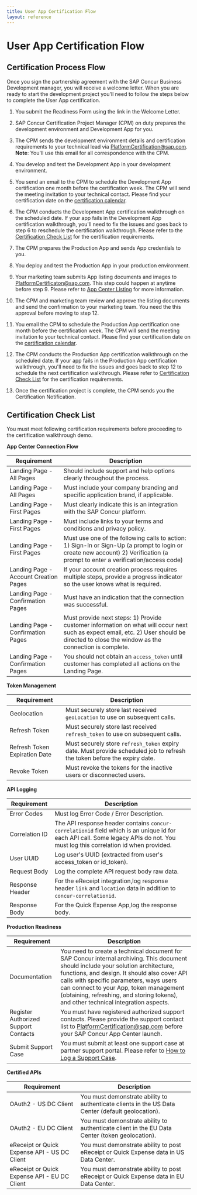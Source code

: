 ```yaml
---
title: User App Certification Flow
layout: reference
---
```


# User App Certification Flow

## Certification Process Flow

Once you sign the partnership agreement with the SAP Concur Business Development manager, you will receive a welcome letter. When you are ready to start the development project you'll need to follow the steps below to complete the User App certification.

1. You submit the Readiness Form using the link in the Welcome Letter.

2. SAP Concur Certification Project Manager (CPM) on duty prepares the development environment and Development App for you.
   
3. The CPM sends the development environment details and certification requirements to your technical lead via [PlatformCertification@sap.com](mailto:platformcertification@sap.com). **Note**: You'll use this email for all correspondence with the CPM.

4. You develop and test the Development App in your development environment.

5. You send an email to the CPM to schedule the Development App certification one month before the certification week. The CPM will send the meeting invitation to your technical contact. Please find your certification date on the [certification calendar](user-app-certification-calender.pdf).

6. The CPM conducts the Development App certification walkthrough on the scheduled date. If your app fails in the Development App certification walkthrough, you'll need to fix the issues and goes back to step 6 to reschedule the certification walkthrough. Please refer to the [Certification Check List](#certification-check-list) for the certification requirements. 

7. The CPM prepares the Production App and sends App credentials to you.

8. You deploy and test the Production App in your production environment. 

9.  Your marketing team submits App listing documents and images to [PlatformCertificaton@sap.com](mailto:PlatformCertificaton@sap.com). This step could happen at anytime before step 9. Please refer to [App Center Listing](/api-guides/e-receipts-new.html#creating-and-updating-an-app-center-listing) for more information.

10. The CPM and marketing team review and approve the listing documents and send the confirmation to your marketing team. You need the this approval before moving to step 12. 

11. You email the CPM to schedule the Production App certification one month before the certification week. The CPM will send the meeting invitation to your technical contact. Please find your certification date on the [certification calendar](user-app-certification-calender.pdf).

12. The CPM conducts the Production App certification walkthrough on the scheduled date. If your app fails in the Production App certification walkthrough, you'll need to fix the issues and goes back to step 12 to schedule the next certification walkthrough. Please refer to [Certification Check List](#certification-check-list) for the certification requirements. 

13. Once the certification project is complete, the CPM sends you the Certification Notification.

## <a name="certification-check-list"></a>Certification Check List

You must meet following certification requirements before proceeding to the certification walkthrough demo.

 **App Center Connection Flow**

|Requirement | Description |
| --- | --- |
|Landing Page - All Pages |Should include support and help options clearly throughout the process. |
|Landing Page - All Pages |Must include your company branding and specific application brand, if applicable​. |
|Landing Page - First Pages |Must clearly indicate this is an integration with the SAP Concur platform. |
|Landing Page - First Pages |Must include links to your terms and conditions and privacy policy. |
|Landing Page - First Pages |Must use one of the following calls to action: 1) Sign-In or Sign-Up (a prompt to login or create new account) 2) Verification (a prompt to enter a verification/access code)​ |
|Landing Page - Account Creation Pages |If your account creation process requires multiple steps, provide a progress indicator so the user knows what is required. |
|Landing Page - Confirmation Pages |Must have an indication that the connection was successful. |
|Landing Page - Confirmation Pages |Must provide next steps​: 1) Provide customer information on what will occur next such as expect email, etc. 2) User should be directed to close the window as the connection is complete. |
|Landing Page - Confirmation Pages |You should not obtain an `access_token` until customer has completed all actions on the Landing Page.​ |

 **Token Management**

|Requirement | Description |
| --- | --- |
|Geolocation | Must securely store last received `geoLocation` to use on subsequent calls. |
|Refresh Token | Must securely store last received `refresh_token` to use on subsequent calls. |
|Refresh Token Expiration Date | Must securely store `refresh_token` expiry date. Must provide scheduled job to refresh the token before the expiry date. |
|Revoke Token | Must revoke the tokens for the inactive users or disconnected users.  |

 **API Logging**

|Requirement | Description |
| --- | --- |
|Error Codes |Must log Error Code / Error Description. |
|Correlation ID|The API response header contains `concur-correlationid` field which is an unique id for each API call. Some legacy APIs do not. You must log this correlation id when provided.  |
|User UUID |Log user's UUID (extracted from user's access_token or id_token).|
|Request Body |Log the complete API request body raw data. |
|Response Header |For the eReceipt integration,log response header `link` and `location` data in addition to `concur-correlationid`. |
|Response Body |For the Quick Expense App,log the response body. |

**Production Readiness**

|Requirement | Description |
| --- | --- |
|Documentation |You need to create a technical document for SAP Concur internal archiving. This document should include your solution architecture, functions, and design. It should also cover API calls with specific parameters, ways users can connect to your App, token management (obtaining, refreshing, and storing tokens), and other technical integration aspects.|
|Register Authorized Support Contacts |You must have registered authorized support contacts​. Please provide the support contact list to [PlatformCertification@sap.com](mailto:platformcertification@sap.com) before your SAP Concur App Center launch.|
|Submit Support Case |You must submit at least one support case at partner support portal. Please refer to [How to Log a Support Case](https://developer.concur.com/tools-support/support.html#log-a-support-case).|

**Certified APIs**

|Requirement | Description |
| --- | --- |
|OAuth2 - US DC Client |You must demonstrate ability to authenticate clients in the US Data Center (default geolocation). |
|OAuth2 - EU DC Client |You must demonstrate ability to authenticate client in the EU Data Center (token geolocation). |
|eReceipt or Quick Expense API - US DC Client |You must demonstrate ability to post eReceipt or Quick Expense data in US Data Center. |
|eReceipt or Quick Expense API - EU DC Client |You must demonstrate ability to post eReceipt or Quick Expense data in EU Data Center. |

